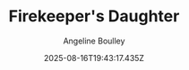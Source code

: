 ---
title: "Firekeeper's Daughter"
date: "2025-08-16T19:43:17.435Z"
author: "Angeline Boulley"
read_year: "NO"
recommendation: '3'
url: /bookshelf/firekeeper-s-daughter
---